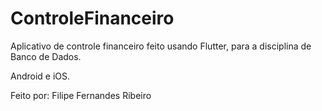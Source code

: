 # ControleFinanceiro
Aplicativo de controle financeiro feito usando Flutter, para a disciplina de Banco de Dados.

Android e iOS.

Feito por: Filipe Fernandes Ribeiro
